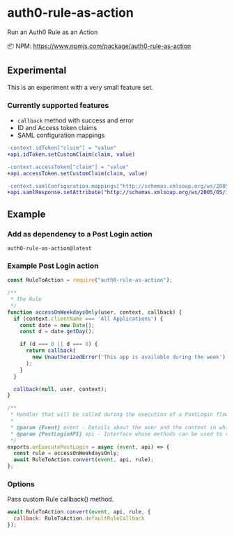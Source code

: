 # auth0-rule-as-action

Run an Auth0 Rule as an Action

📦 NPM: https://www.npmjs.com/package/auth0-rule-as-action

## Experimental

This is an experiment with a very small feature set.

### Currently supported features
- `callback` method with success and error
- ID and Access token claims
- SAML configuration mappings

```diff
-context.idToken["claim"] = "value"
+api.idToken.setCustomClaim(claim, value)

-context.accessToken["claim"] = "value"
+api.accessToken.setCustomClaim(claim, value)

-context.samlConfiguration.mappings["http://schemas.xmlsoap.org/ws/2005/05/identity/claims/nameidentifier"] = "upn";
+api.samlResponse.setAttribute("http://schemas.xmlsoap.org/ws/2005/05/identity/claims/nameidentifier", "upn");
```

## Example

### Add as dependency to a Post Login action
```
auth0-rule-as-action@latest
```

### Example Post Login action

```javascript
const RuleToAction = require("auth0-rule-as-action");

/**
 * The Rule
 */
function accessOnWeekdaysOnly(user, context, callback) {
  if (context.clientName === 'All Applications') {
    const date = new Date();
    const d = date.getDay();

    if (d === 0 || d === 6) {
      return callback(
        new UnauthorizedError('This app is available during the week')
      );
    }
  }

  callback(null, user, context);
}

/**
 * Handler that will be called during the execution of a PostLogin flow.
 *
 * @param {Event} event - Details about the user and the context in which they are logging in.
 * @param {PostLoginAPI} api - Interface whose methods can be used to change the behavior of the login.
 */
exports.onExecutePostLogin = async (event, api) => {
  const rule = accessOnWeekdaysOnly;
  await RuleToAction.convert(event, api, rule);
};
```

### Options
Pass custom Rule callback() method.
```javascript
await RuleToAction.convert(event, api, rule, {
  callback: RuleToAction.defaultRuleCallback
});
```